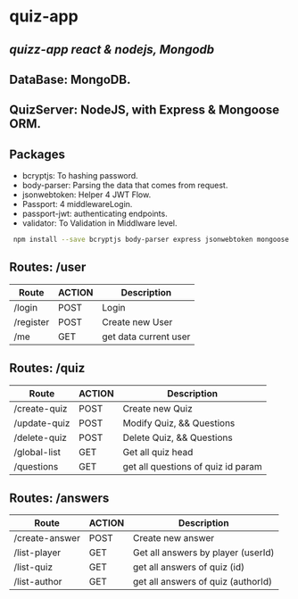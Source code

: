 # quiz-app
## _quizz-app react & nodejs, Mongodb_
## DataBase: MongoDB.
## QuizServer: NodeJS, with Express & Mongoose ORM.

## Packages

 - bcryptjs: To hashing password.
 - body-parser: Parsing the data that comes from request.
 - jsonwebtoken: Helper 4 JWT Flow.
 - Passport: 4 middlewareLogin.
 - passport-jwt: authenticating endpoints.
 - validator: To Validation in Middlware level.

```sh
 npm install --save bcryptjs body-parser express jsonwebtoken mongoose passport passport-jwt validator npm install -D nodemon
```

## Routes:  /user
| Route | ACTION | Description|
| ------ | ------ |------ |
| /login | POST | Login|
| /register | POST | Create new User|
|/me | GET | get data current user|

## Routes:  /quiz
| Route | ACTION | Description|
| ------ | ------ |------ |
| /create-quiz | POST | Create new Quiz|
| /update-quiz | POST | Modify Quiz, && Questions|
| /delete-quiz | POST | Delete Quiz, && Questions|
| /global-list | GET | Get all quiz head|
| /questions | GET | get all questions of quiz id param|

## Routes:  /answers
| Route | ACTION | Description|
| ------ | ------ |------ |
| /create-answer | POST | Create new answer|
| /list-player | GET | Get all answers by player (userId)|
| /list-quiz | GET | get all answers of quiz (id)|
| /list-author | GET | get all answers of quiz (authorId)|



